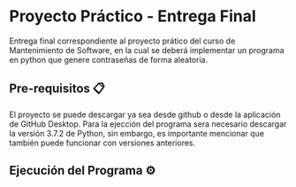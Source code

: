 # Proyecto Práctico - Entrega Final
Entrega final correspondiente al proyecto prático del curso de Mantenimiento de Software, en la cual se deberá implementar un programa en python que genere contraseñas de forma aleatoria.

## Pre-requisitos 📋
El proyecto se puede descargar ya sea desde github o desde la aplicación de GitHub Desktop. Para la ejección del programa sera necesario descargar la versión 3.7.2 de Python, sin embargo, es importante mencionar que también puede funcionar con versiones anteriores.

## Ejecución del Programa ⚙️
